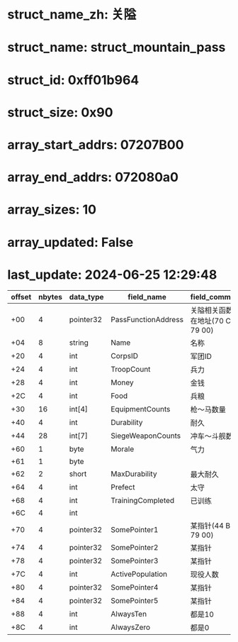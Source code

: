 # struct_name_zh: 关隘
# struct_name: struct_mountain_pass
# struct_id: 0xff01b964
# struct_size: 0x90
# array_start_addrs: 07207B00
# array_end_addrs: 072080a0
# array_sizes: 10
# array_updated: False
# last_update: 2024-06-25 12:29:48

| offset | nbytes | data_type | field_name          | field_comment                     |
| ------ | ------ | --------- | ------------------- | --------------------------------- |
| +00    | 4      | pointer32 | PassFunctionAddress | 关隘相关函数所在地址(70 C1 79 00) |
| +04    | 8      | string    | Name                | 名称                              |
| +20    | 4      | int       | CorpsID             | 军团ID                            |
| +24    | 4      | int       | TroopCount          | 兵力                              |
| +28    | 4      | int       | Money               | 金钱                              |
| +2C    | 4      | int       | Food                | 兵粮                              |
| +30    | 16     | int[4]    | EquipmentCounts     | 枪～马数量                        |
| +40    | 4      | int       | Durability          | 耐久                              |
| +44    | 28     | int[7]    | SiegeWeaponCounts   | 冲车～斗舰数量                    |
| +60    | 1      | byte      | Morale              | 气力                              |
| +61    | 1      | byte      |                     |                                   |
| +62    | 2      | short     | MaxDurability       | 最大耐久                          |
| +64    | 4      | int       | Prefect             | 太守                              |
| +68    | 4      | int       | TrainingCompleted   | 已训练                            |
| +6C    | 4      | int       |                     |                                   |
| +70    | 4      | pointer32 | SomePointer1        | 某指针(44 BF 79 00)               |
| +74    | 4      | pointer32 | SomePointer2        | 某指针                            |
| +78    | 4      | pointer32 | SomePointer3        | 某指针                            |
| +7C    | 4      | int       | ActivePopulation    | 现役人数                          |
| +80    | 4      | pointer32 | SomePointer4        | 某指针                            |
| +84    | 4      | pointer32 | SomePointer5        | 某指针                            |
| +88    | 4      | int       | AlwaysTen           | 都是10                            |
| +8C    | 4      | int       | AlwaysZero          | 都是0                             |
